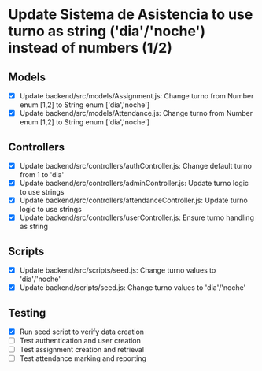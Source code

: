 # Update Sistema de Asistencia to use turno as string ('dia'/'noche') instead of numbers (1/2)

## Models
- [x] Update backend/src/models/Assignment.js: Change turno from Number enum [1,2] to String enum ['dia','noche']
- [x] Update backend/src/models/Attendance.js: Change turno from Number enum [1,2] to String enum ['dia','noche']

## Controllers
- [x] Update backend/src/controllers/authController.js: Change default turno from 1 to 'dia'
- [x] Update backend/src/controllers/adminController.js: Update turno logic to use strings
- [x] Update backend/src/controllers/attendanceController.js: Update turno logic to use strings
- [x] Update backend/src/controllers/userController.js: Ensure turno handling as string

## Scripts
- [x] Update backend/src/scripts/seed.js: Change turno values to 'dia'/'noche'
- [x] Update backend/scripts/seed.js: Change turno values to 'dia'/'noche'

## Testing
- [x] Run seed script to verify data creation
- [ ] Test authentication and user creation
- [ ] Test assignment creation and retrieval
- [ ] Test attendance marking and reporting
